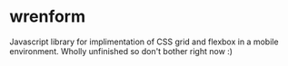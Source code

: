 # wrenform
Javascript library for implimentation of CSS grid and flexbox in a mobile environment. 
Wholly unfinished so don't bother right now :)

